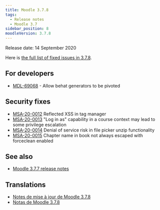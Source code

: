 ```yaml
---
title: Moodle 3.7.8
tags:
  - Release notes
  - Moodle 3.7
sidebar_position: 8
moodleVersion: 3.7.8
---
```


Release date: 14 September 2020

Here is [the full list of fixed issues in 3.7.8](https://tracker.moodle.org/secure/IssueNavigator!executeAdvanced.jspa?jqlQuery=project+%3D+mdl+AND+resolution+%3D+fixed+AND+fixVersion+in+%28%223.7.8%22%29+ORDER+BY+priority+DESC&runQuery=true&clear=true).

## For developers

- [MDL-69068](https://tracker.moodle.org/browse/MDL-69068) - Allow behat generators to be pivoted

## Security fixes

- [MSA-20-0012](https://moodle.org/mod/forum/discuss.php?d=410840) Reflected XSS in tag manager
- [MSA-20-0013](https://moodle.org/mod/forum/discuss.php?d=410841) "Log in as" capability in a course context may lead to some privilege escalation
- [MSA-20-0014](https://moodle.org/mod/forum/discuss.php?d=410842) Denial of service risk in file picker unzip functionality
- [MSA-20-0015](https://moodle.org/mod/forum/discuss.php?d=410843) Chapter name in book not always escaped with forceclean enabled

## See also

- [Moodle 3.7.7 release notes](/general/releases/3.7/3.7.7)

## Translations

- [Notes de mise à jour de Moodle 3.7.8](https://docs.moodle.org/fr/Notes_de_mise_à_jour_de_Moodle_3.7.8)
- [Notas de Moodle 3.7.8](https://docs.moodle.org/es/Notas_de_Moodle_3.7.8)
